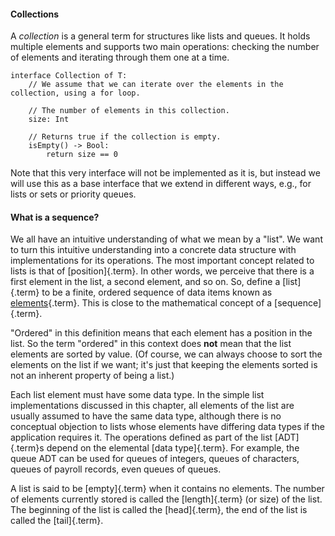 
#### Collections

A _collection_ is a general term for structures like lists and queues.
It holds multiple elements and supports two main operations: checking the number of elements and iterating through them one at a time.

    interface Collection of T:
        // We assume that we can iterate over the elements in the collection, using a for loop.

        // The number of elements in this collection.
        size: Int

        // Returns true if the collection is empty.
        isEmpty() -> Bool:
            return size == 0

Note that this very interface will not be implemented as it is, but
instead we will use this as a base interface that we extend in different
ways, e.g., for lists or sets or priority queues.

#### What is a sequence?

We all have an intuitive understanding of what we mean by a "list". We
want to turn this intuitive understanding into a concrete data structure
with implementations for its operations. The most important concept
related to lists is that of [position]{.term}.
In other words, we perceive that there is a first element in the list, a
second element, and so on. So, define a [list]{.term} to be a finite, ordered sequence of data items known as
[elements](#element){.term}. This is close to
the mathematical concept of a [sequence]{.term}.

"Ordered" in this definition means that each element has a position in
the list. So the term "ordered" in this context does **not** mean that
the list elements are sorted by value. (Of course, we can always choose
to sort the elements on the list if we want; it's just that keeping the
elements sorted is not an inherent property of being a list.)

Each list element must have some data type. In the simple list
implementations discussed in this chapter, all elements of the list are
usually assumed to have the same data type, although there is no
conceptual objection to lists whose elements have differing data types
if the application requires it. The operations defined as part of the
list [ADT]{.term}s depend on the elemental [data type]{.term}.
For example, the queue ADT can be used for queues of integers, queues of characters, queues of payroll records, even queues of queues.

A list is said to be [empty]{.term} when it
contains no elements. The number of elements currently stored is called
the [length]{.term} (or size) of the list. The beginning
of the list is called the [head]{.term}, the end
of the list is called the [tail]{.term}.

